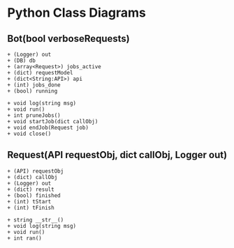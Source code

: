 Python Class Diagrams
======


Bot(bool verboseRequests)
---------
	+ (Logger) out
	+ (DB) db
	+ (array<Request>) jobs_active
	+ (dict) requestModel
	+ (dict<String:API>) api
	+ (int) jobs_done
	+ (bool) running

	+ void log(string msg)
	+ void run()
	+ int pruneJobs()
	+ void startJob(dict callObj)
	+ void endJob(Request job)
	+ void close()


Request(API requestObj, dict callObj, Logger out)
---------
	+ (API) requestObj
	+ (dict) callObj
	+ (Logger) out
	+ (dict) result
	+ (bool) finished
	+ (int) tStart
	+ (int) tFinish

	+ string __str__()
	+ void log(string msg)
	+ void run()
	+ int ran()